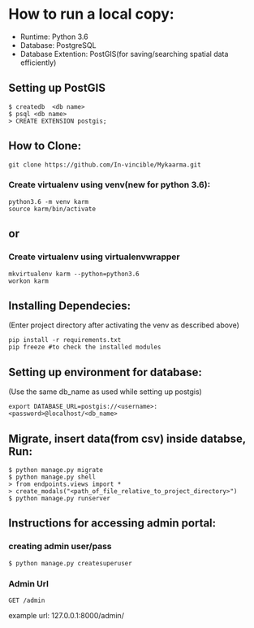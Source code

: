 # How to run a local copy: 

* Runtime: Python 3.6
* Database: PostgreSQL
* Database Extention: PostGIS(for saving/searching spatial data efficiently) 
## Setting up PostGIS
```
$ createdb  <db name>
$ psql <db name>
> CREATE EXTENSION postgis;
```
## How to Clone:
```
git clone https://github.com/In-vincible/Mykaarma.git
```
### Create virtualenv using venv(new for python 3.6):
```
python3.6 -m venv karm
source karm/bin/activate
```

## or 

### Create virtualenv using virtualenvwrapper
```
mkvirtualenv karm --python=python3.6
workon karm
```

## Installing Dependecies:
(Enter project directory after activating the venv as described above)
```
pip install -r requirements.txt
pip freeze #to check the installed modules
```
## Setting up environment for database:
(Use the same db_name as used while setting up postgis)
```
export DATABASE_URL=postgis://<username>:<password>@localhost/<db_name>
```
## Migrate, insert data(from csv) inside databse, Run:
```
$ python manage.py migrate
$ python manage.py shell
> from endpoints.views import *
> create_modals("<path_of_file_relative_to_project_directory>")
$ python manage.py runserver
```
## Instructions for accessing admin portal:
### creating admin user/pass
```
$ python manage.py createsuperuser
```
### Admin Url
```
GET /admin
```
example url: 127.0.0.1:8000/admin/